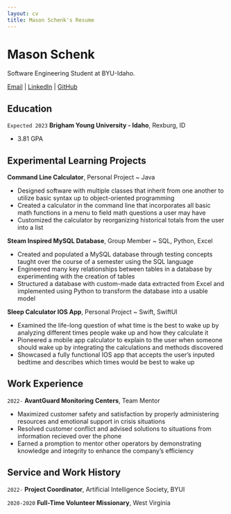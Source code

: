 ```yaml
---
layout: cv
title: Mason Schenk's Resume
---
```

# Mason Schenk
Software Engineering Student at BYU-Idaho.

<div id="webaddress">
<a href="mailto:masonschenk@gmail.com?subject=subject-Mail me">Email</a>
| <a href="https://www.linkedin.com/in/masonschenk/">LinkedIn</a>
| <a href="https://github.com/mschenk7474">GitHub</a>
</div>

## Education

`Expected 2023`
__Brigham Young University - Idaho__, Rexburg, ID

- 3.81 GPA

## Experimental Learning Projects
__Command Line Calculator__, Personal Project ~ Java
* Designed software with multiple classes that inherit from one another to utilize basic syntax up to object-oriented programming
* Created a calculator in the command line that incorporates all basic math functions in a menu to field math questions a user may have
* Customized the calculator by reorganizing historical totals from the user into a list

__Steam Inspired MySQL Database__, Group Member ~ SQL, Python, Excel
* Created and populated a MySQL database through testing concepts taught over the course of a semester using the SQL language
* Engineered many key relationships between tables in a database by experimenting with the creation of tables 
* Structured a database with custom-made data extracted from Excel and implemented using Python to transform the database into a usable model

__Sleep Calculator IOS App__, Personal Project ~ Swift, SwiftUI
* Examined the life-long question of what time is the best to wake up by analyzing different times people wake up and how they calculate it
* Pioneered a mobile app calculator to explain to the user when someone should wake up by integrating the calculations and methods discovered
* Showcased a fully functional IOS app that accepts the user’s inputed bedtime and describes which times would be best to wake up

## Work Experience
`2022-`
__AvantGuard Monitoring Centers__, Team Mentor
* Maximized customer safety and satisfaction by properly administering resources and emotional support in
crisis situations
* Resolved customer conflict and advised solutions to situations from information recieved over the phone
* Earned a promption to mentor other operators by demonstrating knowledge and integrity to enhance the company’s efficiency


## Service and Work History

`2022-`
__Project Coordinator__, Artificial Intelligence Society, BYUI


`2020-2020`
__Full-Time Volunteer Missionary__, West Virginia
